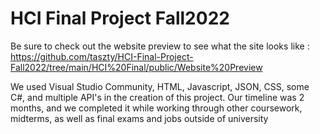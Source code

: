 # HCI Final Project Fall2022
 
Be sure to check out the website preview to see what the site looks like : https://github.com/taszty/HCI-Final-Project-Fall2022/tree/main/HCI%20Final/public/Website%20Preview 

We used Visual Studio Community, HTML, Javascript, JSON, CSS, some C#, and multiple API's in the creation of this project.
Our timeline was 2 months, and we completed it while working through other coursework, midterms, as well as final exams and jobs outside of university
